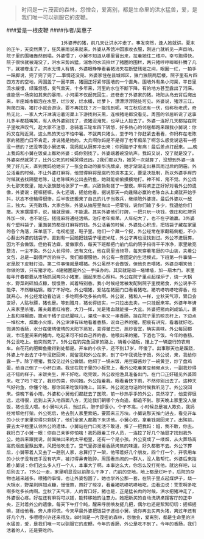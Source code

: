 > 时间是一片茂密的森林，怨憎会，爱离别，都是生命里的洪水猛兽，爱，是我们唯一可以驯服它的皮鞭。

###爱是一根皮鞭
####作者/吴惠子

						1外婆养的猪，前几天让洪水冲走了。事发突然，逢人她就讲。夏末的正午，天突然黑了，狂风暴雨说来就来，外婆从茶馆冲回家收衣服，刚进门就听见一声巨响，院子里的围墙轰然倒塌。外婆懵了，小舅不知道从哪里冒出来，拉着她往二楼冲。幸亏跑得快，院子很快就被淹没了，洪水来势凶猛，湍急的水流拍烂了猪圈的围栏，两只猪哼哼唧唧扑腾了几下，就被卷走了。洪水无情人有情，外婆眼睁睁看着猪消失在断壁残垣之间，眼圈一红，一拍手一跺脚说，完了完了完了……事情还没完。外婆家住在县城郊区，独门独院两层楼，院子里有片四四方方的空地，周围盖了一圈平房，猪圈正好紧邻围墙的一个直角。围墙外有条小河渠，平日里流水缓慢，绿藻悠悠，臭气熏天，十多年来，河里的水位不断下降，有的地方甚至露出了河床。谁能信一场突如其来的暴雨，小河渠不仅起死回生，还卷走了外婆家的猪。艳阳从乌云背后爬出来，半座城市都泡在水里，烂沙发，烂水桶，烂萝卜，漂漂浮浮随处可见。外婆说，猪浮三江，狗爬四海，猪打小就会游泳，要不再找找？万一能找到呢。可立秋后还有一伏，俗称秋老虎，奇热无比，一家人大汗淋漓沿着河渠上下游找到天黑，连根猪毛都没看见，周围的邻居听说了这事儿多半都捂嘴笑，有人劝外婆别找了，说猪没淹死，也早让人捡去了。外婆一连好几天都站在院子里唉声叹气，趁大家不注意，总骑着三轮车四下转悠，好多热心的邻居都跑来跟我小舅说：你妈又在附近晃，这么热的天也不怕中暑。不就两只猪么，至于吗？你赶紧去看看，你妈杵在老陈家的猪圈门口不肯走，非说猪是她的。大兵啊你妈是不是得了老年痴呆了啊怎么感觉说话有一搭没一搭的？还没等我小舅还嘴，我妈就从厨房冲出来：你妈脑子才有病！最后差点打起来。……晚上我妈和小舅在饭桌上都劝外婆：妈你别找了。外婆端着碗没吭声。我妈又说，没了就是没了。外婆突然就哭了，比外公死的时候哭得还凶。2我们都以为，她哭一次就算了，没想到外婆一连哭了好几天，直到我妈给她买了一张全自动的豪华洗牌桌，她才渐渐走出暴风雨过后的阴霾。外公活着的时候，不让外婆打麻将，他觉得麻将是腐朽的资本主义，要坚决抵制，所以外婆手痒的时候就去找隔壁老陈，让老陈喊外公出去钓鱼，她就能偷偷摸摸地打。神不知，鬼不觉。外公烧头七那天夜里，她大张旗鼓地张罗了一桌，兴致勃勃搓了一整夜。麻将桌正正好好对着外公的遗像，外婆说：搓嘛搓嘛，头七还魂，搓给他看。据说那天一向逢赌必赢的老陈自从上桌就开始手抖，状态不佳输得很惨，后半夜还搬来了自己的儿子当救兵，继续陪外婆搓。最后外婆以一敌三，独大。天亮散场，大家合账，外婆从抽屉里掏出一把零钱，说你们输了多少，我退给你们撒。大家摆摆手，说，输就是输，不能退。其实外婆他们打牌，一把只玩一块钱，做庄和杠牌另外加一块，也不轮庄。搓搓麻将通经活络，治疗老年痴呆。人年纪大了，也不在乎输赢。3外婆有个塑料袋子，里面装的都是打麻将的钱。外公活着的时候，外婆处心积虑，把钱袋子藏在家里的各个角落，床单底下，电视柜里，鞋子里。他们一个藏一个捉，外公经常在家翻箱倒柜，不小心翻出外婆的钱袋子。直到有一回她把钱袋子埋进米缸，外公才再也没找到过。外公不进厨房，因为不会做饭。但他有洁癖，爱做家务，每天下班都把门前门后的院子扫得干干净净，家里敞亮整洁，一尘不染。外公人长得帅，还有文化，他在局里当领导，每天穿着笔挺的中山装，夹着公文包，总是一副很严厉的样子。我们都很服他，外公有一套固定的生活模式，下班第一件事情一定是脱下皮鞋打油，第二件事情就是喂猪。外公虽然不会做饭，但他负责喂猪。外婆总嘲笑他：你做的饭，只有猪才吃。4建猪圈是外公一手操办的。其实就是砌一堵矮墙，加一扇木门。家里每年开春都要从市场抓回两只小猪崽，圈起来悉心照料。外公在院子里点起煤炉子，烧一大锅水，野菜剁碎加点糠，慢慢熬，闻着特别香。我小时候经常被发配到院子里搅猪食，外公说手不能停，不然糠粘锅，糊了不好吃。外公喂猪，爱站在猪圈门口看着猪吃，猪吭哧吭哧吃得香，他就开心。外公经常边看边说：多吃啊多吃多长肉啊。外公说，猪和人一样，立秋天气凉，胃口会变好，人贴秋膘，猪也是。等到腊月，猪长得结实，一只拉出去卖，一只挂起来宰。外婆年年请人来家里杀猪，屠夫戴着红袖套，大刀一挥，光是猪血就能接一大盆。外婆把猪肉剁成馅儿，裹上盐和辣椒面，撒点干橘子皮祛腥味儿，灌成一串又一串香肠，挂在院子里的晾衣杆上，下边点一堆松木，烟熏小火燎。外公津津有味地看着香肠，说自己养的猪，肥瘦有讲究，看着就好吃。饱满的香肠，水分在傻晴傻晴的太阳下蒸发，变得皱巴巴，蒸炒皆宜，确实美味。外公每回都说，市场里买来的猪肉，吃起来可不如自己养的香。他喂出来的猪，下酒也下饭。今年的香肠，外公没吃上。他突然死了。5外公在钓完鱼回家的路上，骑着小踏板，撞上了一辆逆行的农用车。白花花的肥鲫鱼撒得到处都是。开车的小伙子，还不到17岁，吓傻了。出事那天也是蹊跷，外婆上午出去了中午没赶回来，就留我和外公在家，到了中午我说肚子饿，外公说，来，我给你露一手。除了喂猪，我没见过外公做饭。他焖了一锅米饭，用豆瓣酱炒了一碗黄豆，炒了盘鸡蛋，给自己倒了一小杯白酒。我坐在院子里的小板凳上，看外公吃着黄豆频频点头，一副我炒得还不错的样子。米饭夹生，并不好吃。吃完饭，外公收拾渔具准备出门，在门口正好碰见外婆回来。吃了吗？吃了，我炒的菜，你问她。外公指着我。眼看着快下雨，不然你别出去了。这种天气好钓鱼，你懂个啥。那你回来吃饭吗晚上。回来。外公说这句话的时候我听见了。外公没回来。傍晚下着小雨，外婆和小舅他们都赶去了医院，前一秒热乎乎的外公，突然凉了，他变得很远，远得很，远到上天入地四面八方，无论我们朝哪个方向追，都追不到。那天晚上家里没人做饭，猪也没人喂。6小舅叫大兵，当过兵，胆子却很小。个子不高，小时候总是被人欺负，我妈经常帮他打架。外公死后，他去别人家里索赔，要回来三万块。小舅说那天推门进去，看见开车的小伙子家里穷得只剩锅了，他们全家人都跪下来求他。小舅心软，拿着钱就回来了。出殡前，要去太平柜里认领外公的遗体。小舅站在门口死活不敢进，推了一把我妈：姐，我不敢，你去。我妈白了小舅一眼：你自己亲爹你怕啥！我妈跟着工作人员，一连拉了好几个抽屉才找到我外公。她后来跟我说，前面抽出来的太平柜里，还有一个是小孩。外公变成了一缕烟，从火葬场高高的烟囱里飘出来，风把他吹走了。空气里弥漫着香肠烤焦的味道，好久都散不去。外公下葬后，小舅带着人又去了一趟别人家，总算打了一架，他带着好几个朋友，四个打一个，开农用车的小伙子没有还手没有吭声，被打得鼻青脸肿，周围看热闹的一群人，没人敢帮忙。外婆后来指着小舅说：你们这么多人打一个人，本事大了啊。本事这么大，你怎么没打死他。就这样吧，以后别去了。7外公一走，家里明显没以前那么干净了，门前的空地，地上都是烂叶子，后院的杂物也越来越多。喂猪的事情，也让外婆包圆了。她也学外公那一套，在院子里点起煤炉子，烧一大锅水，野菜剁碎加点糠，慢慢熬，熬好了晾凉，看着猪吭哧吭哧地吃，边看边说：乖乖啊多吃啊多吃多长肉啊。立秋了天气凉，人的胃口好，猪也是，正是猛长肉的时候。洪水把猪冲走了，外婆很心疼。好在还有麻将可以搓，能转移她的注意力。她把新买的自动洗牌桌摆客厅的正中央，正对着外公的遗像，每天下午打个盹，醒来呼朋唤友搓几把，偶尔也还是絮絮叨叨：搓嘛搓嘛，搓给他看。旁人瘆得慌。今天早晨外婆把钱袋子递给小舅，说你再去买两头猪，离过年还有好几个月，多喂喂兴许还来得及。8时间是一片茂密的森林，怨憎会，爱离别，都是生命里的洪水猛兽，爱，是我们唯一可以驯服它的皮鞭。今年的香肠，外公是吃不到了。今年的香肠，我们活着的人，还是要吃的。			  		
